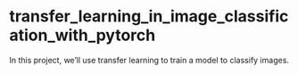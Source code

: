 # transfer_learning_in_image_classification_with_pytorch
In this project, we’ll use transfer learning to train a model to classify images.
